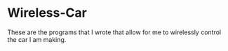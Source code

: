 # Wireless-Car
These are the programs that I wrote that allow for me to wirelessly control the car I am making.
